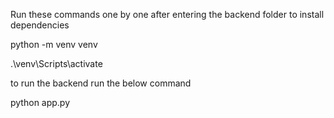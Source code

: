 
Run these commands one by one after entering the backend folder to install dependencies

python -m venv venv

.\venv\Scripts\activate

to run the backend run the below command

python app.py